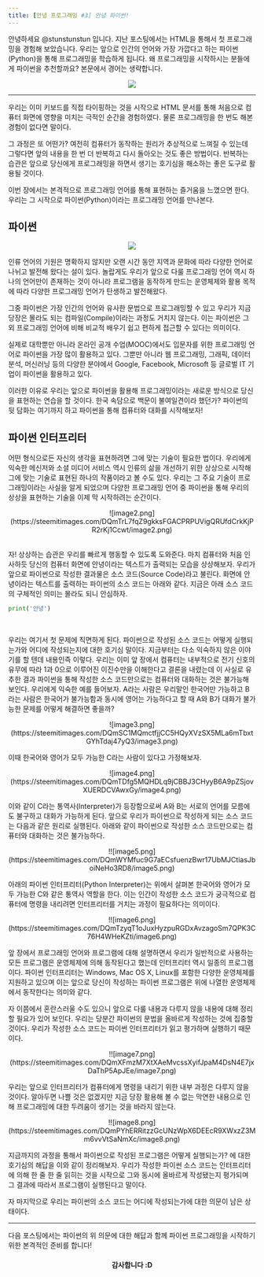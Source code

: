 ```yaml
---
title: [안녕 프로그래밍 #3] 안녕 파이썬!
---
```


안녕하세요 @stunstunstun 입니다. 지난 포스팅에서는 HTML을 통해서 첫 프로그래밍을 경험해 보았습니다. 우리는 앞으로 인간의 언어와 가장 가깝다고 하는 파이썬(Python)을 통해 프로그래밍을 학습하게 됩니다.  왜 프로그래밍을 시작하시는 분들에게 파이썬을 추천할까요? 본문에서 경어는 생략합니다.

<center>
<div align='center'><img src='https://image.toast.com/aaaaahq/Hola%20Programming%20Cover.png' /></div>
</center>

---

우리는 이미 키보드를 직접 타이핑하는 것을 시작으로 HTML 문서를 통해 처음으로 컴퓨터 화면에 영향을 미치는 극적인 순간을 경험하였다. 물론 프로그래밍을 한 번도 해본 경험이 없다면 말이다.  

그 과정은 또 어떤가? 여전히 컴퓨터가 동작하는 원리가 추상적으로 느껴질 수 있는데 그렇다면 앞의 내용을 한 번 더 반복하고 다시 돌아오는 것도 좋은 방법이다. 반복하는 습관은 앞으로 당신에게 프로그래밍을 하면서 생기는 호기심을 해소하는 좋은 도구로 활용될 것이다.

이번 장에서는 본격적으로 프로그래밍 언어를 통해 표현하는 즐거움을 느꼈으면 한다. 우리는 그 시작으로 파이썬(Python)이라는 프로그래밍 언어를 만나본다.

## 파이썬

<center>
<img src='https://carpedm20.github.io/140min-python/img/python.png' />
</center>

인류 언어의 기원은 명확하지 않지만 오랜 시간 동안 지역과 문화에 따라 다양한 언어로 나뉘고 발전해 왔다는 설이 있다. 놀랍게도 우리가 앞으로 다룰 프로그래밍 언어 역시 하나의 언어만이 존재하는 것이 아니라 프로그램을 동작하게 만드는 운영체제와 활용 목적에 따라 다양한 프로그래밍 언어가 탄생하고 발전해왔다.   

그중 파이썬은 가장 인간의 언어와 유사한 문법으로 프로그래밍할 수 있고 우리가 지금 당장은 몰라도 되는 컴파일(Compile)이라는 과정도 거치지 않는다. 이는 파이썬은 그 외 프로그래밍 언어에 비해 비교적 배우기 쉽고 편하게 접근할 수 있다는 의미이다. 

실제로 대학뿐만 아니라 온라인 공개 수업(MOOC)에서도 입문자를 위한 프로그래밍 언어로 파이썬을 가장 많이 활용하고 있다. 그뿐만 아니라 웹 프로그래밍, 그래픽, 데이터 분석, 머신러닝 등의 다양한 분야에서 Google, Facebook, Microsoft 등 글로벌 IT 기업이 파이썬을 활용하고 있다. 

이러한 이유로 우리는 앞으로 파이썬을 활용해 프로그래밍이라는 새로운 방식으로 당신을 표현하는 연습을 할 것이다. 한국 속담으로 백문이 불여일견이라 했던가? 파이썬의 뒷 담화는 여기까지 하고 파이썬을 통해 컴퓨터와 대화를 시작해보자!

## 파이썬 인터프리터
어떤 형식으로든 자신의 생각을 표현하려면 그에 맞는 기술이 필요한 법이다. 우리에게 익숙한 메신저와 소셜 미디어 서비스 역시 인류의 삶을 개선하기 위한 상상으로 시작해 그에 맞는 기술로 표현된 하나의 작품이라고 볼 수도 있다. 우리는 그 주요 기술이 프로그래밍이라는 사실을 알게 되었으며 다양한 프로그래밍 언어 중 파이썬을 통해 우리의 상상을 표현하는 기술을 이제 막 시작하려는 순간이다.

<center>
![image2.png](https://steemitimages.com/DQmTrL7fqZ9gkksFGACPRPUVigQRUfdCrkKjPR2rKj1Ccwt/image2.png)
</center>
<br/>

자! 상상하는 습관은 우리를 빠르게 행동할 수 있도록 도와준다. 마치 컴퓨터와 처음 인사하듯 당신의 컴퓨터 화면에 안녕이라는 텍스트가 출력되는 모습을 상상해보자. 우리가 앞으로 파이썬으로 작성한 결과물은 소스 코드(Source Code)라고 불린다. 화면에 안녕이라는 텍스트를 출력하는 파이썬의 소스 코드는 아래와 같다. 지금은 아래 소스 코드의 구체적인 의미는 몰라도 되니 안심하자.

```python
print('안녕')
```
<br/>

우리는 여기서 첫 문제에 직면하게 된다. 파이썬으로 작성된 소스 코드는 어떻게 실행되는가와 어디에 작성되는지에 대한 호기심 말이다. 지금부터는 다소 익숙하지 않은 이야기를 할 텐데 내용인즉 이렇다. 우리는 이미 앞 장에서 컴퓨터는 내부적으로 전기 신호의 유무에 따라 1과 0으로 이루어진 이진수만을 이해한다고 결론을 내렸는데 이 사실로 유추한 결과 파이썬을 통해 작성한 소스 코드만으로는 컴퓨터와 대화하는 것은 불가능해 보인다. 우리에게 익숙한 예를 들어보자. A라는 사람은 우리말인 한국어만 가능하고 B라는 사람은 한국어가 불가능함과 동시에 영어는 가능하다고 할 때 A와 B가 대화가 불가능한 문제를 어떻게 해결하면 좋을까?

<center>![image3.png](https://steemitimages.com/DQmSC1MQmctfjjCC5HQyXVzSX5MLa6mTbxtGYhTdaj47yQ3/image3.png)</center>

이때 한국어와 영어가 모두 가능한 C라는 사람이 있다고 가정해보자.

<center>![image4.png](https://steemitimages.com/DQmTDfg5MQHDLq9jCBBJ3CHyyB6A9pZSjovXUERDCVAwxGy/image4.png)</center>

이와 같이 C라는 통역사(Interpreter)가 등장함으로써 A와 B는 서로의 언어를 모름에도 불구하고 대화가 가능하게 된다. 앞으로 우리가 파이썬으로 작성하게 되는 소스 코드는 다음과 같은 원리로 실행된다. 아래와 같이 파이썬으로 작성한 소스 코드만으로는 컴퓨터와 대화하는 것은 불가능하다.

<center>!![image5.png](https://steemitimages.com/DQmWYMfuc9G7aECsfuenzBwr17UbMJCtiasJboiNeHo3RD8/image5.png)</center>

아래의 파이썬 인터프리터(Python Interpreter)는 위에서 살펴본 한국어와 영어가 모두 가능한 C와 같은 통역사 역할을 한다. 이는 인간이 작성한 소스 코드가 궁극적으로 컴퓨터에 명령을 내리려면 인터프리터를 거치는 과정이 필요하다는 의미이다.

<center>!![image6.png](https://steemitimages.com/DQmTzyqT1oJuxHyzpuRGDxAvzagoSm7QPK3C76H4WHeKZti/image6.png)</center>

앞 장에서 프로그래밍 언어와 프로그램에 대해 설명하면서 우리가 일반적으로 사용하는 모든 프로그램은 운영체제에 의해 동작된다고 했는데 인터프리터 역시 일종의 프로그램이다. 파이썬 인터프리터는 Windows, Mac OS X, Linux를 포함한 다양한 운영체제를 지원하고 있으며 이는 앞으로 당신이 작성하는 파이썬 프로그램은 위에 나열한 운영체제에서 동작한다는 의미와 같다.


자 이쯤에서 혼란스러울 수도 있으니 앞으로 다룰 내용과 다루지 않을 내용에 대해 정리할 필요가 있어 보인다. 우리는 당분간 파이썬의 문법을 올바르게 작성하는 것에 집중할 것이다. 우리가 작성한 소스 코드는 파이썬 인터프리터가 읽고 평가하며 실행하기 때문이다.

<center>!![image7.png](https://steemitimages.com/DQmXFmzM7XtXAeMvcssXyifJpaM4DsN4E7jxDaThP5ApJEe/image7.png)</center>

우리는 앞으로 인터프리터가 컴퓨터에게 명령을 내리기 위한 내부 과정은 다루지 않을 것이다. 알아두면 나쁠 것은 없겠지만 지금 당장 활용해 볼 수 없는 막연한 내용으로 인해 프로그래밍에 대한 두려움이 생기는 것을 바라지 않는다.

<center>!![image8.png](https://steemitimages.com/DQmPYhERRitzzGcUNzWpX6DEEcR9XWxzZ3Mm6vvVtSaNmXc/image8.png)</center>

지금까지의 과정을 통해서 파이썬으로 작성된 프로그램은 어떻게 실행되는가? 에 대한 호기심의 해답을 이와 같이 정리해보자. 우리가 작성한 파이썬 소스 코드는 인터프리터에 의해 한 줄 한 줄 읽히는 것을 시작으로 그와 동시에 올바르게 작성됐는지 평가되며 그 결과에 따라서 프로그램이 실행된다고 말이다.

자 마지막으로 우리는 파이썬의 소스 코드는 어디에 작성되는가에 대한 의문이 남은 상태이다.

---

다음 포스팅에서는 파이썬의 위 의문에 대한 해답과 함께 파이썬 프로그래밍을 시작하기위한 본격적인 준비를 합니다!

<div align='center'><center><h4>감사합니다 :D</h4></center></div>




